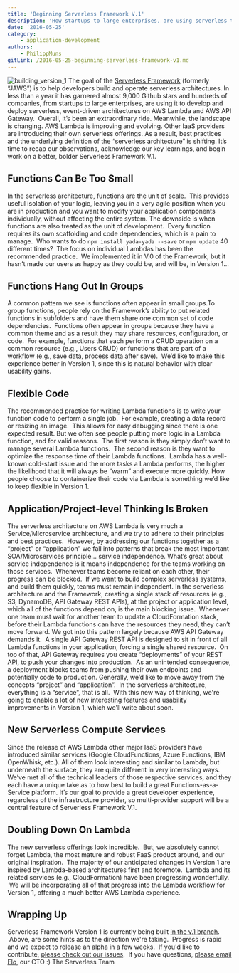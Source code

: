 ```yaml
---
title: 'Beginning Serverless Framework V.1'
description: 'How startups to large enterprises, are using serverless to develop and deploy serverless, event-driven architectures on AWS Lambda'
date: '2016-05-25'
category:
    - application-development
authors:
    - PhilippMuns
gitLink: /2016-05-25-beginning-serverless-framework-v1.md
---
```


![building_version_1](https://s3-us-west-2.amazonaws.com/assets.site.serverless.com/blog/legacy/2016/05/building_version_1.gif) The goal of the [Serverless Framework](https://www.github.com/serverless/serverless) (formerly “JAWS”) is to help developers build and operate serverless architectures. In less than a year it has garnered almost 9,000 Github stars and hundreds of companies, from startups to large enterprises, are using it to develop and deploy serverless, event-driven architectures on AWS Lambda and AWS API Gateway.  Overall, it’s been an extraordinary ride. Meanwhile, the landscape is changing. AWS Lambda is improving and evolving. Other IaaS providers are introducing their own serverless offerings. As a result, best practices and the underlying definition of the “serverless architecture” is shifting. It’s time to recap our observations, acknowledge our key learnings, and begin work on a better, bolder Serverless Framework V.1.

## Functions Can Be Too Small

In the serverless architecture, functions are the unit of scale.  This provides useful isolation of your logic, leaving you in a very agile position when you are in production and you want to modify your application components individually, without affecting the entire system. The downside is when functions are also treated as the unit of development.  Every function requires its own scaffolding and code dependencies, which is a pain to manage.  Who wants to do `npm install yada-yada --save` or `npm update` 40 different times?  The focus on individual Lambdas has been the recommended practice.  We implemented it in V.0 of the Framework, but it hasn’t made our users as happy as they could be, and will be, in Version 1...

## Functions Hang Out In Groups

A common pattern we see is functions often appear in small groups.To group functions, people rely on the Framework’s ability to put related functions in subfolders and have them share one common set of code dependencies.  Functions often appear in groups because they have a common theme and as a result they may share resources, configuration, or code.  For example, functions that each perform a CRUD operation on a common resource (e.g., Users CRUD) or functions that are part of a workflow (e.g., save data, process data after save).  We’d like to make this experience better in Version 1, since this is natural behavior with clear usability gains.

## Flexible Code

The recommended practice for writing Lambda functions is to write your function code to perform a single job.  For example, creating a data record or resizing an image.  This allows for easy debugging since there is one expected result. But we often see people putting more logic in a Lambda function, and for valid reasons.  The first reason is they simply don’t want to manage several Lambda functions.  The second reason is they want to optimize the response time of their Lambda functions.  Lambda has a well-known cold-start issue and the more tasks a Lambda performs, the higher the likelihood that it will always be “warm” and execute more quickly. How people choose to containerize their code via Lambda is something we’d like to keep flexible in Version 1.

## Application/Project-level Thinking Is Broken

The serverless architecture on AWS Lambda is very much a Service/Microservice architecture, and we try to adhere to their principles and best practices.  However, by addressing our functions together as a “project” or “application” we fall into patterns that break the most important SOA/Microservices principle… service independence. What’s great about service independence is it means independence for the teams working on those services.  Whenever teams become reliant on each other, their progress can be blocked.  If we want to build complex serverless systems, and build them quickly, teams must remain independent. In the serverless architecture and the Framework, creating a single stack of resources (e.g., S3, DynamoDB, API Gateway REST APIs), at the project or application level, which all of the functions depend on, is the main blocking issue.  Whenever one team must wait for another team to update a CloudFormation stack, before their Lambda functions can have the resources they need, they can’t move forward. We got into this pattern largely because AWS API Gateway demands it.  A single API Gateway REST API is designed to sit in front of all Lambda functions in your application, forcing a single shared resource.  On top of that, API Gateway requires you create “deployments” of your REST API, to push your changes into production.  As an unintended consequence, a deployment blocks teams from pushing their own endpoints and potentially code to production. Generally, we’d like to move away from the concepts “project” and “application”.  In the serverless architecture, everything is a “service”, that is all.  With this new way of thinking, we're going to enable a lot of new interesting features and usability improvements in Version 1, which we'll write about soon.

## New Serverless Compute Services

Since the release of AWS Lambda other major IaaS providers have introduced similar services (Google CloudFunctions, Azure Functions, IBM OpenWhisk, etc.). All of them look interesting and similar to Lambda, but underneath the surface, they are quite different in very interesting ways. We’ve met all of the technical leaders of those respective services, and they each have a unique take as to how best to build a great Functions-as-a-Service platform. It’s our goal to provide a great developer experience, regardless of the infrastructure provider, so multi-provider support will be a central feature of Serverless Framework V.1.

## Doubling Down On Lambda

The new serverless offerings look incredible.  But, we absolutely cannot forget Lambda, the most mature and robust FaaS product around, and our original inspiration.  The majority of our anticipated changes in Version 1 are inspired by Lambda-based architectures first and foremote.  Lambda and its related services (e.g., CloudFormation) have been progressing wonderfully.  We will be incorporating all of that progress into the Lambda workflow for Version 1, offering a much better AWS Lambda experience.

## Wrapping Up

Serverless Framework Version 1 is currently being built [in the v.1 branch](https://github.com/serverless/serverless/tree/v1.0).  Above, are some hints as to the direction we're taking.  Progress is rapid and we expect to release an alpha in a few weeks.  If you'd like to contribute, [please check out our issues](https://github.com/serverless/serverless/issues?q=is%3Aopen+is%3Aissue+milestone%3Av1.0).  If you have questions, [please email Flo](mailto:florian@severless.com), our CTO :)  The Serverless Team
